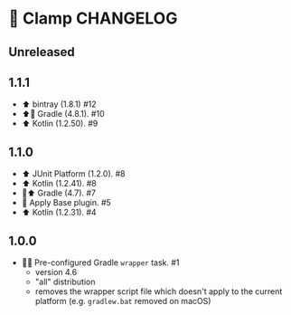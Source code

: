 # 📝 Clamp CHANGELOG

## Unreleased



## 1.1.1

- ⬆️ bintray (1.8.1) #12
- ⬆️🐘️ Gradle (4.8.1). #10
- ⬆️ Kotlin (1.2.50). #9

## 1.1.0

- ⬆️ JUnit Platform (1.2.0). #8
- ⬆️ Kotlin (1.2.41). #8
- 🐘⬆️ Gradle (4.7). #7
- 🔌 Apply Base plugin. #5
- ⬆️ Kotlin (1.2.31). #4

## 1.0.0

- 🐘🎁 Pre-configured Gradle `wrapper` task. #1
   - version 4.6
   - "all" distribution
   - removes the wrapper script file which doesn't apply to the current platform (e.g. `gradlew.bat` removed on macOS)
